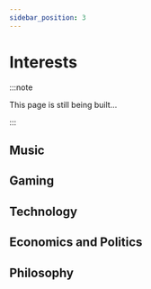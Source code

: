```yaml
---
sidebar_position: 3
---
```


# Interests

:::note

This page is still being built...

:::

## Music
## Gaming
## Technology
## Economics and Politics
## Philosophy